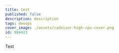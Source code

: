 ```yaml
---
title: test
published: false
description: description
tags: devops
cover_image: ./assets/cadvisor-high-cpu-cover.png
id: 984423
---
```


Test
